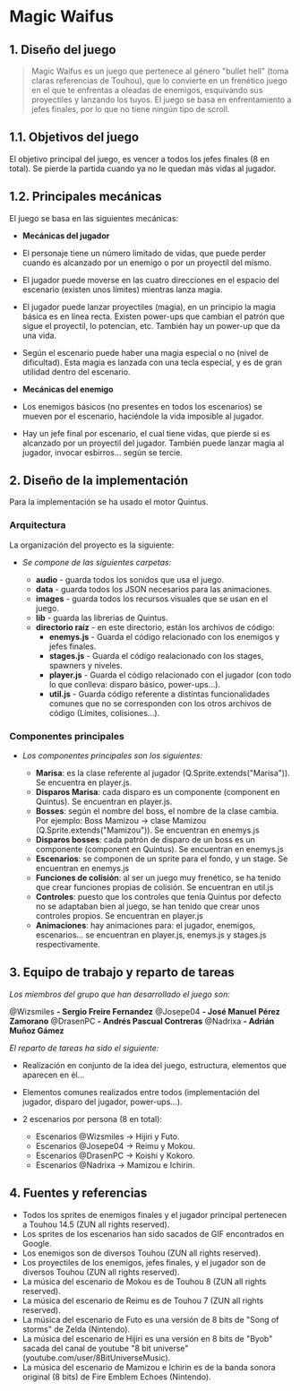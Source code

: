 # Magic Waifus

## 1. Diseño del juego

> Magic Waifus es un juego que pertenece al género "bullet hell" (toma claras referencias de Touhou), que lo convierte en un frenético juego en el que te enfrentas a oleadas de enemigos, esquivando sus proyectiles y lanzando los tuyos.
El juego se basa en enfrentamiento a jefes finales, por lo que no tiene ningún tipo de scroll.

## 1.1. Objetivos del juego

El objetivo principal del juego, es vencer a todos los jefes finales (8 en total). Se pierde la partida cuando ya no le quedan más vidas al jugador.

## 1.2. Principales mecánicas

El juego se basa en las siguientes mecánicas:

* **Mecánicas del jugador**

- El personaje tiene un número limitado de vidas, que puede perder cuando es alcanzado por un enemigo o por un proyectil del mismo.

- El jugador puede moverse en las cuatro direcciones en el espacio del escenario (existen unos límites) mientras lanza magia.

- El jugador puede lanzar proyectiles (magia), en un principio la magia básica es en línea recta. Existen power-ups que cambian el patrón que sigue el proyectil, lo potencian, etc. También hay un power-up que da una vida.

- Según el escenario puede haber una magia especial o no (nivel de dificultad). Esta magia es lanzada con una tecla especial, y es de gran utilidad dentro del escenario.

* **Mecánicas del enemigo**

- Los enemigos básicos (no presentes en todos los escenarios) se mueven por el escenario, haciéndole la vida imposible al jugador.

- Hay un jefe final por escenario, el cual tiene
vidas, que pierde si es alcanzado por un proyectil del jugador. También puede lanzar magia al jugador, invocar esbirros... según se tercie.

## 2. Diseño de la implementación

Para la implementación se ha usado el motor Quintus.

### Arquitectura

La organización del proyecto es la siguiente:

* *Se compone de las siguientes carpetas:*

  - **audio** - guarda todos los sonidos que usa el juego.
  - **data** - guarda todos los JSON necesarios para las animaciones.
  - **images** - guarda todos los recursos visuales que se usan en el juego.
  - **lib** - guarda las librerias de Quintus.
  - **directorio raíz** - en este directorio, están los archivos de código:
    - **enemys.js** - Guarda el código relacionado con los enemigos y jefes finales.
    - **stages.js** - Guarda el código realacionado con los stages, spawners y niveles.
    - **player.js** - Guarda el código relacionado con el jugador (con todo lo que conlleva: disparo básico, power-ups...).
    - **util.js** - Guarda código referente a distintas funcionalidades comunes que no se corresponden con los otros archivos de código (Límites, colisiones...).


### Componentes principales

* *Los componentes principales son los siguientes:*

  - **Marisa**: es la clase referente al jugador (Q.Sprite.extends("Marisa")). Se encuentra en player.js.
  - **Disparos Marisa**: cada disparo es un componente (component en Quintus). Se encuentran en player.js.
  - **Bosses**: según el nombre del boss, el nombre de la clase cambia. Por ejemplo: Boss Mamizou -> clase Mamizou (Q.Sprite.extends("Mamizou")). Se encuentran en enemys.js
  - **Disparos bosses**: cada patrón de disparo de un boss es un componente (component en Quintus). Se encuentran en enemys.js
  - **Escenarios**: se componen de un sprite para el fondo, y un stage. Se encuentran en enemys.js
  - **Funciones de colisión**: al ser un juego muy frenético, se ha tenido que crear funciones propias de colisión. Se encuentran en util.js
  - **Controles**: puesto que los controles que tenía Quintus por defecto no se adaptaban bien al juego, se han tenido que crear unos controles propios. Se encuentran en player.js
  - **Animaciones**: hay animaciones para: el jugador, enemigos, escenarios... se encuentran en player.js, enemys.js y stages.js respectivamente.

## 3. Equipo de trabajo y reparto de tareas

*Los miembros del grupo que han desarrollado el juego son:*

@Wizsmiles **- Sergio Freire Fernandez**
@Josepe04 **- José Manuel Pérez Zamorano**
@DrasenPC **- Andrés Pascual Contreras**
@Nadrixa **- Adrián Muñoz Gámez**

*El reparto de tareas ha sido el siguiente:*

- Realización en conjunto de la idea del juego, estructura, elementos que aparecen en él...

- Elementos comunes realizados entre todos (implementación del jugador, disparo del jugador, power-ups...).

- 2 escenarios por persona (8 en total):
  * Escenarios @Wizsmiles -> Hijiri y Futo.
  * Escenarios @Josepe04 -> Reimu y Mokou.
  * Escenarios @DrasenPC -> Koishi y Kokoro.
  * Escenarios @Nadrixa -> Mamizou e Ichirin.

## 4. Fuentes y referencias

- Todos los sprites de enemigos finales y el jugador principal pertenecen a Touhou 14.5 (ZUN all rights reserved).
- Los sprites de los escenarios han sido sacados de GIF encontrados en Google.
- Los enemigos son de diversos Touhou (ZUN all rights reserved).
- Los proyectiles de los enemigos, jefes finales, y el jugador son de diversos Touhou (ZUN all rights reserved).
- La música del escenario de Mokou es de Touhou 8 (ZUN all rights reserved).
- La música del escenario de Reimu es de Touhou 7 (ZUN all rights reserved).
- La música del escenario de Futo es una versión de 8 bits de "Song of storms" de Zelda (Nintendo).
- La música del escenario de Hijiri es una versión en 8 bits de "Byob" sacada del canal de youtube "8 bit universe" (youtube.com/user/8BitUniverseMusic).
- La música del escenario de Mamizou e Ichirin es de la banda sonora original (8 bits) de Fire Emblem Echoes (Nintendo).
